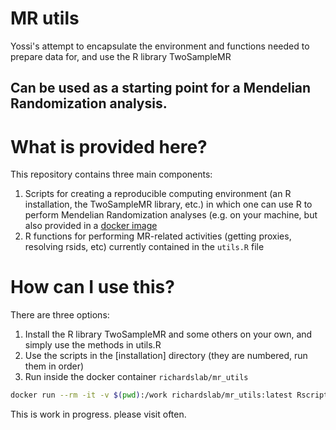 # MR utils 
Yossi's attempt to encapsulate the environment and functions needed to prepare data for, and use the R library TwoSampleMR

Can be used as a starting point for a Mendelian Randomization analysis.
----
# What is provided here?
This repository contains three main components:

1. Scripts for creating a reproducible computing environment (an R installation, the TwoSampleMR library, etc.) in which one can use R to perform Mendelian Randomization analyses (e.g. on your machine, but also provided in a [docker image](https://hub.docker.com/repository/registry-1.docker.io/richardslab/mr_util)
2. R functions for performing MR-related activities (getting proxies, resolving rsids, etc) currently contained in the `utils.R` file 

# How can I use this?
There are three options:
1. Install the R library TwoSampleMR and some others on your own, and simply use the methods in utils.R 
2. Use the scripts in the [installation] directory (they are numbered, run them in order)
3. Run inside the  docker container `richardslab/mr_utils`
```bash
docker run --rm -it -v $(pwd):/work richardslab/mr_utils:latest Rscript /work/relative/path/to/r/file -arg1 value1 -arg2 value2
```

This is work in progress. please visit often.
